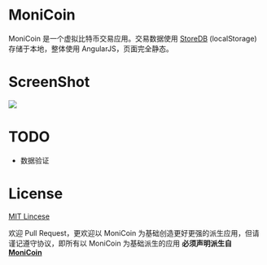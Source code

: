 MoniCoin
========

MoniCoin 是一个虚拟比特币交易应用。交易数据使用 [StoreDB](https://github.com/djyde/StoreDB) (localStorage) 存储于本地，整体使用 AngularJS，页面完全静态。

ScreenShot
======
![](http://ww2.sinaimg.cn/large/62580dd9gw1ematlu0yjlj21350luwhm.jpg)

TODO
====
- 数据验证

License
=======
[MIT Lincese](http://opensource.org/licenses/MIT)

欢迎 Pull Request，更欢迎以 MoniCoin 为基础创造更好更强的派生应用，但请谨记遵守协议，即所有以 MoniCoin 为基础派生的应用 **必须声明派生自 [MoniCoin](https://github.com/djyde/MoniCoin)**

